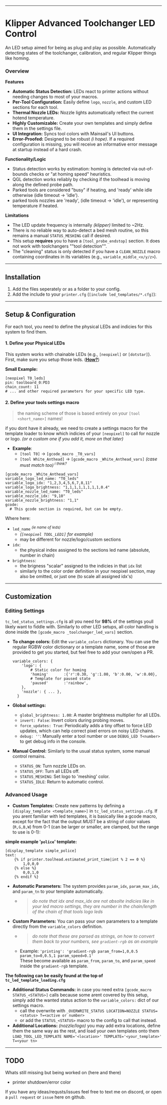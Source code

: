 
---

# Klipper Advanced Toolchanger LED Control

An LED setup aimed for being as plug and play as possible. Automatically detecting states of the toolchanger, calibration, and regular Klipper things like homing.

### Overview

**Features**
-   **Automatic Status Detection:** LEDs react to printer actions without needing changes to most of your macros.
-   **Per-Tool Configuration:** Easily define `logo`, `nozzle`, and custom LED sections for each tool.
-   **Thermal Nozzle LEDs:** Nozzle lights automatically reflect the current hotend temperature.
-   **Highly Customizable:** Create your own templates and simply define them in the settings file.
-   **UI Integration:** Syncs tool colors with Mainsail's UI buttons.
-   **Error-Proofed:** Designed to be robust *(i hope)*. If a required configuration is missing, you will receive an informative error message at startup instead of a hard crash.

**Functionality/Logic**
-   Status detection works by estimation: homing is detected via out-of-bounds checks or "at homing speed" heuristics.
-   QGL detection works reliably by checking if the toolhead is moving along the defined probe path.
-   Parked tools are considered "busy" if heating, and 'ready' while idle otherwise (idle timeout -> 'idle').
-   parked tools nozzles are 'ready', (idle timeout -> 'idle'), or representing temperature if heated.

**Limitations**
-   The LED update frequency is internally *(klipper)* limited to ~2Hz.
-   There is no reliable way to auto-detect a bed mesh routine, so this remains a manual `STATUS_MESHING` call if desired.
-   This setup **requires** you to have a `[tool_probe_endstop]` section. It does not work with toolchangers ""tool detection"".
-   The "cleaning" status is only detected if you have a `CLEAN_NOZZLE` macro containing coordinates in its variables (e.g., `variable_middle_<x/y/z>`).

---

## Installation

1.  Add the files seperately or as a folder to your config.
2.  Add the include to your `printer.cfg` (`[include led_templates/*.cfg]`):

---

## Setup & Configuration

For each tool, you need to define the physical LEDs and indicies for this system to find them.
#### 1. Define your Physical LEDs

This system works with chainable LEDs (e.g., `[neopixel]` or `[dotstar]`). First, make sure you setup those leds. (**[How?](https://www.klipper3d.org/Config_Reference.html?h=neopixel#neopixel)**)

**Small Example:**
```salt
[neopixel T0_leds]
pin: toolboard_0:PD3
chain_count: 11
# ... and other required parameters for your specific LED type.
``` 

#### 2. Define your tools settings macro
> the naming scheme of those is based entirely on your `[tool <short_name>]` names!

if you dont have it already, we need to create a settings macro for the template loader to know which indicies of your `[neopixel]` to call for nozzle or logo. *(or a custom one if you add it, more on that later)*
- **Example**:
  - `[tool T0]` -> `[gcode_macro _T0_vars]`
  - `[tool White_Anthead]` -> `[gcode_macro _White_Anthead_vars]` *(case must match too)<sup> i think?</sup>* 
```salt
[gcode_macro _White_Anthead_vars]
variable_logo_led_name: "T0_leds"
variable_logo_idx: "1,2,3,4,5,6,7,8,11"
variable_logo_brightness: "1,1,1,1,1,1,1,1,0.4"
variable_nozzle_led_name: "T0_leds"
variable_nozzle_idx: "9,10"
variable_nozzle_brightness: "1,1"
gcode:
  # This gcode section is required, but can be empty.
```
Where here:
 - `led_name` *<sup>(ie name of leds)</sup>*
   - *(`[neopixel TOOL_LED1]` for example)*
   - may be different for nozzle/logo/custom sections
 - `idx`:
   - the physical index assigned to the sections led name (absolute, number in chain)
 - `brightness`:
   - the brigness "scalar" assigned to the indicies in that `idx` list
   - similarly to the color order definition in your neopixel section, may also be omitted, or just one (to scale all assigned idx's)


---

## Customization

### Editing Settings
`tc_led_status_settings.cfg` is all you need for **98%** of the settings youll likely want to fiddle with. Similarly to other LED setups, all color handling is done inside the `[gcode_macro _toolchanger_led_vars]` section.

-   **To change colors:** Edit the `variable_colors` dictionary. You can use the regular RGBW color dictionary or a template name, some of those are provided to get you started, but feel free to add your own/open a PR.
    ```salt
    variable_colors: { 
        'logo': { 
            # Static color for homing
            'homing'       :{'r':0.30, 'g':1.00, 'b':0.00, 'w':0.00},
            # Template for paused state
            'paused'       :'rainbow',
        },
        'nozzle': { ... },
      }
    ```

-   **Global settings:**
    -   `global_brightness: 1.00`: A master brightness multiplier for all LEDs.
    -   `invert: False`: Invert colors during probing moves.
    -   `force_updates: True`: Periodically adds a tiny offset to force LED updates, which can help correct pixel errors on noisy LED chains.
    -   `debug: ''`: Manually enter a tool number or use `DEBUG_LED T<number>` to get debug info in the console.

-   **Manual Control:** Similarly to the usual status system, some manual control remains.
    -   `STATUS_ON`: Turn nozzle LEDs on.
    -   `STATUS_OFF`: Turn all LEDs off.
    -   `STATUS_MESHING`: Set logo to 'meshing' color.
    -   `STATUS_IDLE`: Return to automatic control.

### Advanced Usage

-   **Custom Templates:** Create new patterns by defining a `[display_template <template_name>]` in `tc_led_status_settings.cfg`. 
If you arent familiar with led templates, it is basically like a gcode macro, except for the fact that the output *MUST* be a string of color values (`R,G,B,W`) from 0-1 (can be larger or smaller, are clamped, but the range to use is 0-1):
    
**simple example '`police`' template:**
```salt
[display_template simple_police]
text:
    {% if printer.toolhead.estimated_print_time|int % 2 == 0 %}
        1,0,0,0
    {% else %}
        0,0,1,0
    {% endif %}
```

-   **Automatic Parameters:** The system provides `param_idx`, `param_max_idx`, and `param_tn` to your template automatically.
    - > *do note that idx and max_idx are not absolte indicies like in your led macro settings, they are number in the chain/length of the chain of that tools logo leds*  
-   **Custom Parameters:** You can pass your own parameters to a template directly from the `variable_colors` definition.
    - > *do note that these are parsed as strings, on how to convert them back to your numbers, see `gradient-rgb` as an example*  
    - Example: `'printing': 'gradient-rgb param_from=1,0,0.5 param_to=0,0.5,1 param_speed=0.1'`<br>These become available as `param_from`, `param_to`, and `param_speed` inside the `gradient-rgb` template.

**The following can be easily found at the top of `tc_led_template_loading.cfg`**
-    **Additional Status Commands:** in case you need extra `[gcode_macro STATUS_<STATUS>]` calls because some arent covered by this setup, simply add the wanted status action to the `variable_colors:` dict of our settings macro.
     - call the overwrite with `_OVERWRITE_STATUS LOCATION=NOZZLE STATUS=<status> T=<active or number>`
     - or add the `STATUS_<STATUS>` macro to the config to call that instead.
-    **Additional Locations:** *(nozzle/logo)* you may add extra locations, define them the same way as the rest, and load your own templates onto them `LOAD_TOOL_LED_TEMPLATE NAME='<location>' TEMPLATE='<your_template>' T=<your tn>`

---

## TODO

Whats still missing but being worked on (here and there)
- printer shutdown/error color


If you have any ideas/requsts/issues feel free to text me on discord, or open a `pull request` or `issue` here on github.
